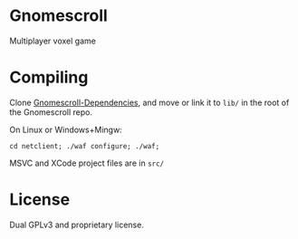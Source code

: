 Gnomescroll
===========

Multiplayer voxel game 


Compiling
=========

Clone [Gnomescroll-Dependencies](https://github.com/Gnomescroll/Gnomescroll-Dependencies), 
and move or link it to `lib/` in the root of the Gnomescroll repo.

On Linux or Windows+Mingw:

```cd netclient; ./waf configure; ./waf;```

MSVC and XCode project files are in `src/`


License
=======

Dual GPLv3 and proprietary license.



